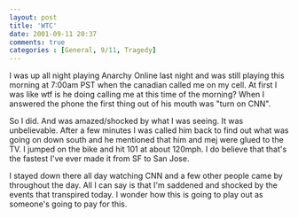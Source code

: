 ```yaml
---
layout: post
title: 'WTC'
date: 2001-09-11 20:37
comments: true
categories : [General, 9/11, Tragedy]
---  
```


I was up all night playing Anarchy Online last night and was still playing this morning at 7:00am PST when the canadian called me on my cell. At first I was like wtf is he doing calling me at this time of the morning? When I answered the phone the first thing out of his mouth was "turn on CNN".

So I did. And was amazed/shocked by what I was seeing. It was unbelievable. After a few minutes I was called him back to find out what was going on down south and he mentioned that him and mej were glued to the TV. I jumped on the bike  and hit 101 at about 120mph. I do believe that that's the fastest I've ever made it from SF to San Jose.

I stayed down there all day watching CNN and a few other people came by throughout the day. All I can say is that I'm saddened and shocked by the events that transpired today. I wonder how this is going to play out as someone's going to pay for this.

